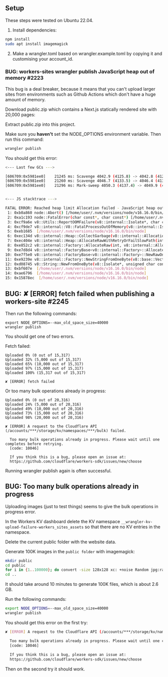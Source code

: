 ## Setup
These steps were tested on Ubuntu 22.04.

1) Install dependencies:
```bash
npm install
sudo apt install imagemagick
```

2) Make a wrangler.toml based on wrangler.example.toml by copying it and customising your account_id.

### BUG: workers-sites wrangler publish JavaScript heap out of memory #2223
This bug is a deal breaker, because it means that you can't upload larger sites from environments such as Github Actions
which don't have a huge amount of memory.

Download public.zip which contains a Next.js statically rendered site with 20,000 pages:

Extract public.zip into this project.

Make sure you **haven't** set the NODE_OPTIONS environment variable. Then run this command:
```bash
wrangler publish
```

You should get this error:
```bash
<--- Last few GCs --->

[606709:0x5981ee0]    21245 ms: Scavenge 4042.9 (4125.8) -> 4042.8 (4129.8) MB, 4.0 / 0.0 ms  (average mu = 0.765, current mu = 0.734) allocation failure 
[606709:0x5981ee0]    21260 ms: Scavenge 4046.7 (4133.5) -> 4046.4 (4133.7) MB, 4.0 / 0.0 ms  (average mu = 0.765, current mu = 0.734) allocation failure 
[606709:0x5981ee0]    21296 ms: Mark-sweep 4050.3 (4137.4) -> 4049.9 (4145.2) MB, 24.8 / 0.0 ms  (average mu = 0.727, current mu = 0.676) allocation failure scavenge might not succeed


<--- JS stacktrace --->

FATAL ERROR: Reached heap limit Allocation failed - JavaScript heap out of memory
 1: 0xb0a860 node::Abort() [/home/user/.nvm/versions/node/v16.16.0/bin/node]
 2: 0xa1c193 node::FatalError(char const*, char const*) [/home/user/.nvm/versions/node/v16.16.0/bin/node]
 3: 0xcf9a6e v8::Utils::ReportOOMFailure(v8::internal::Isolate*, char const*, bool) [/home/user/.nvm/versions/node/v16.16.0/bin/node]
 4: 0xcf9de7 v8::internal::V8::FatalProcessOutOfMemory(v8::internal::Isolate*, char const*, bool) [/home/user/.nvm/versions/node/v16.16.0/bin/node]
 5: 0xeb1685  [/home/user/.nvm/versions/node/v16.16.0/bin/node]
 6: 0xec134d v8::internal::Heap::CollectGarbage(v8::internal::AllocationSpace, v8::internal::GarbageCollectionReason, v8::GCCallbackFlags) [/home/user/.nvm/versions/node/v16.16.0/bin/node]
 7: 0xec404e v8::internal::Heap::AllocateRawWithRetryOrFailSlowPath(int, v8::internal::AllocationType, v8::internal::AllocationOrigin, v8::internal::AllocationAlignment) [/home/user/.nvm/versions/node/v16.16.0/bin/node]
 8: 0xe852c2 v8::internal::Factory::AllocateRaw(int, v8::internal::AllocationType, v8::internal::AllocationAlignment) [/home/user/.nvm/versions/node/v16.16.0/bin/node]
 9: 0xe7d8d4 v8::internal::FactoryBase<v8::internal::Factory>::AllocateRawWithImmortalMap(int, v8::internal::AllocationType, v8::internal::Map, v8::internal::AllocationAlignment) [/home/user/.nvm/versions/node/v16.16.0/bin/node]
10: 0xe7f5e0 v8::internal::FactoryBase<v8::internal::Factory>::NewRawOneByteString(int, v8::internal::AllocationType) [/home/user/.nvm/versions/node/v16.16.0/bin/node]
11: 0xe9239e v8::internal::Factory::NewStringFromOneByte(v8::base::Vector<unsigned char const> const&, v8::internal::AllocationType) [/home/user/.nvm/versions/node/v16.16.0/bin/node]
12: 0xd08745 v8::String::NewFromOneByte(v8::Isolate*, unsigned char const*, v8::NewStringType, int) [/home/user/.nvm/versions/node/v16.16.0/bin/node]
13: 0xbf607e  [/home/user/.nvm/versions/node/v16.16.0/bin/node]
14: 0xae6796  [/home/user/.nvm/versions/node/v16.16.0/bin/node]
15: 0x15878ec  [/home/user/.nvm/versions/node/v16.16.0/bin/node]
```

## BUG: ✘ [ERROR] fetch failed when publishing a workers-site #2245
Then run the following commands:
```
export NODE_OPTIONS=--max_old_space_size=40000
wrangler publish
```

You should get one of two errors.

Fetch failed:
```
Uploaded 0% (0 out of 15,317)
Uploaded 32% (5,000 out of 15,317)
Uploaded 65% (10,000 out of 15,317)
Uploaded 97% (15,000 out of 15,317)
Uploaded 100% (15,317 out of 15,317)

✘ [ERROR] fetch failed
```

Or too many bulk operations already in progress:
```
Uploaded 0% (0 out of 20,316)
Uploaded 24% (5,000 out of 20,316)
Uploaded 49% (10,000 out of 20,316)
Uploaded 73% (15,000 out of 20,316)
Uploaded 98% (20,000 out of 20,316)

✘ [ERROR] A request to the Cloudflare API (/accounts/***/storage/kv/namespaces/***/bulk) failed.

  Too many bulk operations already in progress. Please wait until one completes before retrying.
  [code: 10046]
  
  If you think this is a bug, please open an issue at:
  https://github.com/cloudflare/workers-sdk/issues/new/choose

```

Running wrangler publish again is often successful.

## BUG: Too many bulk operations already in progress
Uploading images (just to test things) seems to give the bulk operations in progress error.

In the Workers KV dashboard delete the KV namespace `__wrangler-kv-upload-failure-workers_sites_assets` so that there are no KV entries in the namespace.

Delete the current public folder with the website data.

Generate 100K images in the `public folder` with imagemagick:
```bash
mkdir public
cd public
for i in {1..100000}; do convert -size 128x128 xc: +noise Random jpg:random-$i.jpg; done
cd ..
```
It should take around 10 minutes to generate 100K files, which is about 2.6 GB.

Run the following commands:
```bash
export NODE_OPTIONS=--max_old_space_size=40000
wrangler publish
```

You should get this error on the first try:
```bash
✘ [ERROR] A request to the Cloudflare API (/accounts/***/storage/kv/namespaces/***/bulk) failed.

  Too many bulk operations already in progress. Please wait until one completes before retrying.
  [code: 10046]
  
  If you think this is a bug, please open an issue at:
  https://github.com/cloudflare/workers-sdk/issues/new/choose
```

Then on the second try it should work.
